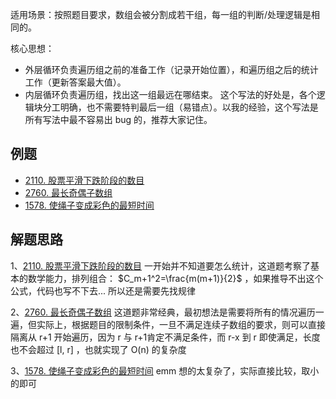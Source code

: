 适用场景：按照题目要求，数组会被分割成若干组，每一组的判断/处理逻辑是相同的。

核心思想：
- 外层循环负责遍历组之前的准备工作（记录开始位置），和遍历组之后的统计工作（更新答案最大值）。
- 内层循环负责遍历组，找出这一组最远在哪结束。
这个写法的好处是，各个逻辑块分工明确，也不需要特判最后一组（易错点）。以我的经验，这个写法是所有写法中最不容易出 bug 的，推荐大家记住。


## 例题
- [2110. 股票平滑下跌阶段的数目](https://leetcode.cn/problems/number-of-smooth-descent-periods-of-a-stock/)
- [2760. 最长奇偶子数组](https://leetcode.cn/problems/longest-even-odd-subarray-with-threshold/)
- [1578. 使绳子变成彩色的最短时间](https://leetcode.cn/problems/minimum-time-to-make-rope-colorful/)

## 解题思路
1、[2110. 股票平滑下跌阶段的数目](https://leetcode.cn/problems/number-of-smooth-descent-periods-of-a-stock/) 一开始并不知道要怎么统计，这道题考察了基本的数学能力，排列组合： $C_m+1^2​=\frac{m(m+1)}{2}$ ，如果推导不出这个公式，代码也写不下去... 所以还是需要先找规律

2、[2760. 最长奇偶子数组](https://leetcode.cn/problems/longest-even-odd-subarray-with-threshold/) 这道题非常经典，最初想法是需要将所有的情况遍历一遍，但实际上，根据题目的限制条件，一旦不满足连续子数组的要求，则可以直接隔离从 r+1 开始遍历，因为 r 与 r+1肯定不满足条件，而 r-x 到 r 即使满足，长度也不会超过 [l, r] ，也就实现了 O(n) 的复杂度

3、[1578. 使绳子变成彩色的最短时间](https://leetcode.cn/problems/minimum-time-to-make-rope-colorful/) emm 想的太复杂了，实际直接比较，取小的即可